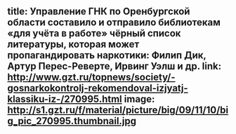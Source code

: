 title: Управление ГНК по Оренбургской области составило и отправило библиотекам «для учёта в работе» чёрный список литературы, которая может пропагандировать наркотики: Филип Дик, Артур Перес-Реверте, Ирвинг Уэлш и др.
link: http://www.gzt.ru/topnews/society/-gosnarkokontrolj-rekomendoval-izjyatj-klassiku-iz-/270995.html
image: http://s1.gzt.ru/f/material/picture/big/09/11/10/big_pic_270995.thumbnail.jpg
---
